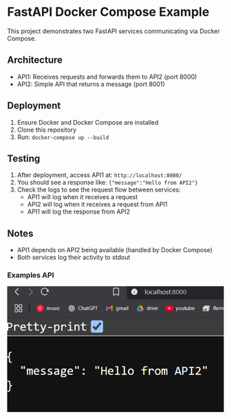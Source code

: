 # FastAPI Docker Compose Example

This project demonstrates two FastAPI services communicating via Docker Compose.

## Architecture
- API1: Receives requests and forwards them to API2 (port 8000)
- API2: Simple API that returns a message (port 8001)

## Deployment
1. Ensure Docker and Docker Compose are installed
2. Clone this repository
3. Run: `docker-compose up --build`

## Testing
1. After deployment, access API1 at: `http://localhost:8000/`
2. You should see a response like: `{"message":"Hello from API2"}`
3. Check the logs to see the request flow between services:
   - API1 will log when it receives a request
   - API2 will log when it receives a request from API1
   - API1 will log the response from API2

## Notes
- API1 depends on API2 being available (handled by Docker Compose)
- Both services log their activity to stdout

### Examples API

![alt text](image.png)